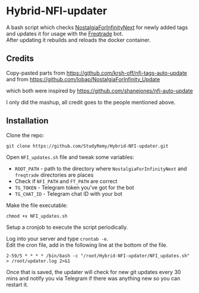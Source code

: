 # Hybrid-NFI-updater

A bash script which checks [NostalgiaForInfinityNext](https://github.com/iterativv/NostalgiaForInfinity) for newly added tags and updates it for usage with the [Freqtrade](https://github.com/freqtrade/freqtrade) bot.  
After updating it rebuilds and reloads the docker container.

## Credits
Copy-pasted parts from https://github.com/krsh-off/nfi-tags-auto-update and from https://github.com/lobap/NostalgiaForInfinity_Update  

which both were inspired by https://github.com/shanejones/nfi-auto-update 

I only did the mashup, all credit goes to the people mentioned above.

## Installation

Clone the repo:
```
git clone https://github.com/StudyRemy/Hybrid-NFI-updater.git
```

Open `NFI_updates.sh` file and tweak some variables:

- `ROOT_PATH` - path to the directory where `NostalgiaForInfinityNext` and `freqtrade` directories are places
- Check if `NFI_PATH` and `FT_PATH` are correct
- `TG_TOKEN` - Telegram token you've got for the bot
- `TG_CHAT_ID` - Telegram chat ID with your bot

Make the file executable:
```
chmod +x NFI_updates.sh
```

Setup a cronjob to execute the script periodically.

Log into your server and type `crontab -e`.  
Edit the cron file, add in the following line at the bottom of the file.

```
2-59/5 * * * * /bin/bash -c "/root/Hybrid-NFI-updater/NFI_updates.sh" > /root/updater.log 2>&1
```

Once that is saved, the updater will check for new git updates every 30 mins and notify you via Telegram if there was anything new so you can restart it.

